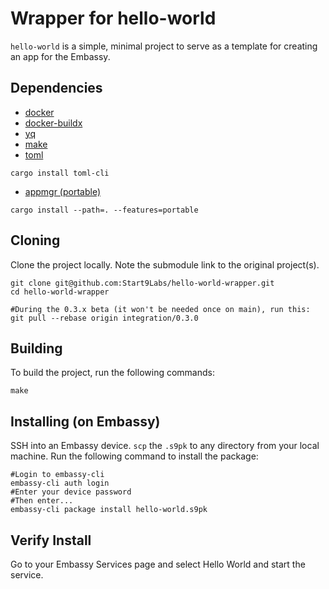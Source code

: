 # Wrapper for hello-world

`hello-world` is a simple, minimal project to serve as a template for creating an app for the Embassy.

## Dependencies

- [docker](https://docs.docker.com/get-docker)
- [docker-buildx](https://docs.docker.com/buildx/working-with-buildx/)
- [yq](https://mikefarah.gitbook.io/yq)
- [make](https://www.gnu.org/software/make/)
- [toml](https://crates.io/crates/toml-cli)

`cargo install toml-cli`

- [appmgr (portable)](https://github.com/Start9Labs/embassy-os/tree/master/appmgr)

`cargo install --path=. --features=portable`


## Cloning

Clone the project locally. Note the submodule link to the original project(s). 

```
git clone git@github.com:Start9Labs/hello-world-wrapper.git
cd hello-world-wrapper

#During the 0.3.x beta (it won't be needed once on main), run this:
git pull --rebase origin integration/0.3.0

```

## Building

To build the project, run the following commands:

```
make
```

## Installing (on Embassy)

SSH into an Embassy device.
`scp` the `.s9pk` to any directory from your local machine.
Run the following command to install the package:

```
#Login to embassy-cli
embassy-cli auth login
#Enter your device password
#Then enter...
embassy-cli package install hello-world.s9pk
```
## Verify Install

Go to your Embassy Services page and select Hello World and start the service.
